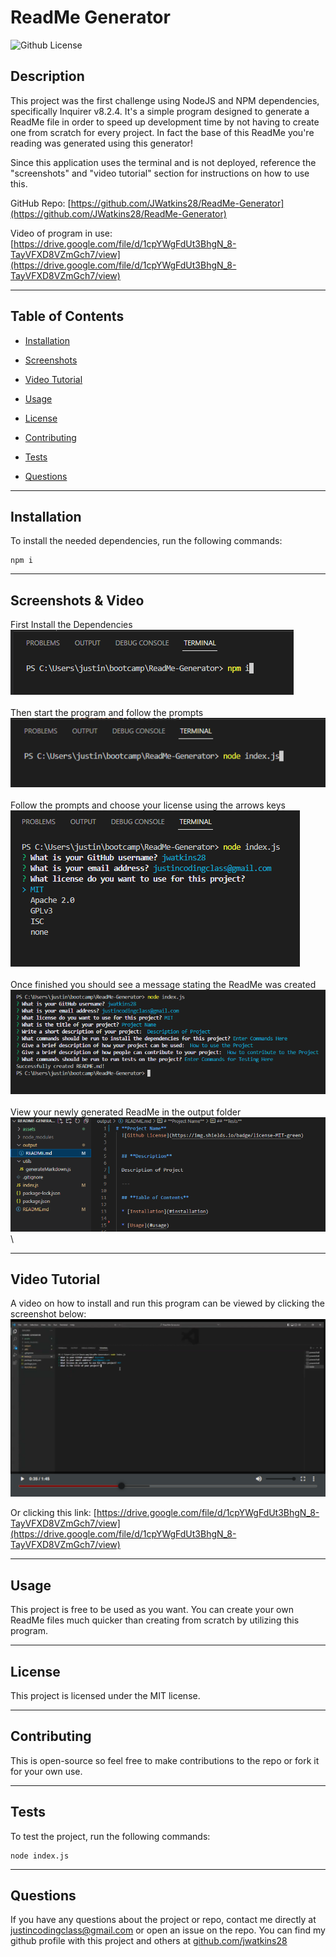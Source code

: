 # **ReadMe Generator**
![Github License](https://img.shields.io/badge/license-MIT-green)

## **Description**

This project was the first challenge using NodeJS and NPM dependencies, specifically Inquirer v8.2.4. It's a simple program designed to generate a ReadMe file in order to speed up development time by not having to create one from scratch for every project. In fact the base of this ReadMe you're reading was generated using this generator! 

Since this application uses the terminal and is not deployed, reference the "screenshots" and "video tutorial" section for instructions on how to use this. 

GitHub Repo: [https://github.com/JWatkins28/ReadMe-Generator](https://github.com/JWatkins28/ReadMe-Generator)

Video of program in use: [https://drive.google.com/file/d/1cpYWgFdUt3BhgN_8-TayVFXD8VZmGch7/view](https://drive.google.com/file/d/1cpYWgFdUt3BhgN_8-TayVFXD8VZmGch7/view)

---
  
## **Table of Contents**
  
* [Installation](#installation)
  
* [Screenshots](#screenshots)

* [Video Tutorial](#video)

* [Usage](#usage)
 
* [License](#license)
  
* [Contributing](#contributing)
  
* [Tests](#tests)
 
* [Questions](#questions)
  
---
  
## **Installation**
  
To install the needed dependencies, run the following commands:
  
```
npm i 
```
 
---
  
## **Screenshots & Video**

First Install the Dependencies
\
![Install the Dependencies](./assets/Initialize.PNG)
\
\
Then start the program and follow the prompts
\
![Starting the Program](./assets/Step1.PNG)
\
\
Follow the prompts and choose your license using the arrows keys
\
![Choosing License](./assets/Step2.PNG)
\
\
Once finished you should see a message stating the ReadMe was created
\
![Succesfully Created ReadMe](./assets/Step3.PNG)
\
\
View your newly generated ReadMe in the output folder
\
![ReadMe in the output folder](./assets/Step4.PNG)
\

---

## **Video Tutorial**
A video on how to install and run this program can be viewed by clicking the screenshot below: 
[![](./assets/Video.PNG)](https://drive.google.com/file/d/1cpYWgFdUt3BhgN_8-TayVFXD8VZmGch7/view)

Or clicking this link: [https://drive.google.com/file/d/1cpYWgFdUt3BhgN_8-TayVFXD8VZmGch7/view](https://drive.google.com/file/d/1cpYWgFdUt3BhgN_8-TayVFXD8VZmGch7/view)

---

## **Usage**

This project is free to be used as you want. You can create your own ReadMe files much quicker than creating from scratch by utilizing this program. 

---
  
## **License**
  
This project is licensed under the MIT license.
  
---
  
## **Contributing**
  
This is open-source so feel free to make contributions to the repo or fork it for your own use. 
  
---
  
## **Tests**
  
To test the project, run the following commands:
  
```
node index.js
```
  
---
  
## **Questions**
  
If you have any questions about the project or repo, contact me directly at justincodingclass@gmail.com or open an issue on the repo. You can find my github profile with this project and others at [github.com/jwatkins28](https://github.com/jwatkins28/)
